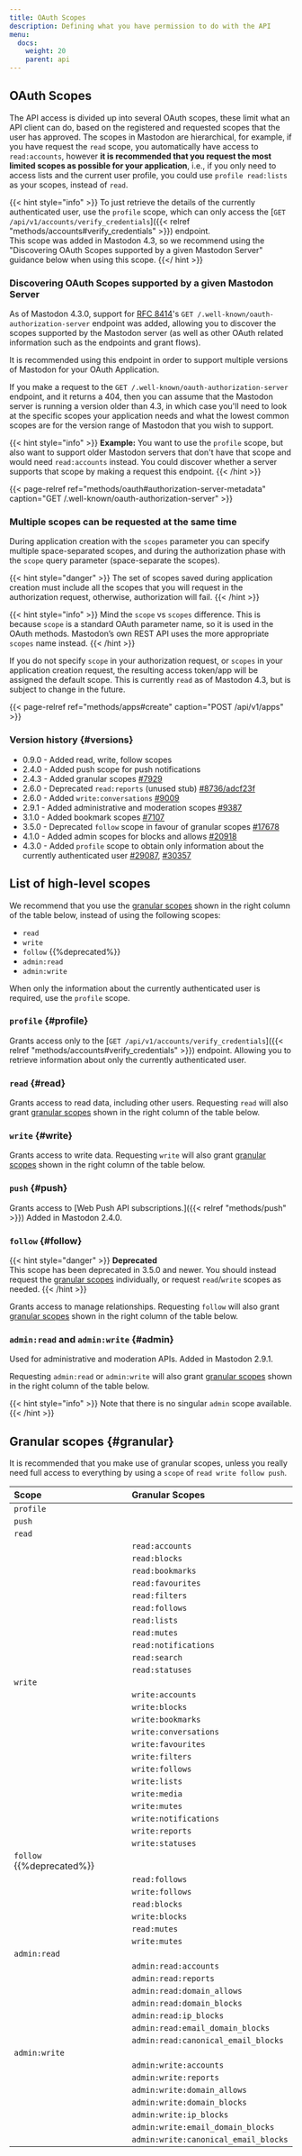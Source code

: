 ```yaml
---
title: OAuth Scopes
description: Defining what you have permission to do with the API
menu:
  docs:
    weight: 20
    parent: api
---
```


## OAuth Scopes

The API access is divided up into several OAuth scopes, these limit what an API client can do, based on the registered and requested scopes that the user has approved. The scopes in Mastodon are hierarchical, for example, if you have request the `read` scope, you automatically have access to `read:accounts`, however **it is recommended that you request the most limited scopes as possible for your application**, i.e., if you only need to access lists and the current user profile, you could use `profile read:lists` as your scopes, instead of `read`.

{{< hint style="info" >}}
To just retrieve the details of the currently authenticated user, use the `profile` scope, which can only access the [`GET /api/v1/accounts/verify_credentials`]({{< relref "methods/accounts#verify_credentials" >}}) endpoint.\
This scope was added in Mastodon 4.3, so we recommend using the "Discovering OAuth Scopes supported by a given Mastodon Server" guidance below when using this scope.
{{</ hint >}}

### Discovering OAuth Scopes supported by a given Mastodon Server

As of Mastodon 4.3.0, support for [RFC 8414](https://tools.ietf.org/html/rfc8414)'s `GET /.well-known/oauth-authorization-server` endpoint was added, allowing you to discover the scopes supported by the Mastodon server (as well as other OAuth related information such as the endpoints and grant flows).

It is recommended using this endpoint in order to support multiple versions of Mastodon for your OAuth Application.

If you make a request to the `GET /.well-known/oauth-authorization-server` endpoint, and it returns a 404, then you can assume that the Mastodon server is running a version older than 4.3, in which case you'll need to look at the specific scopes your application needs and what the lowest common scopes are for the version range of Mastodon that you wish to support.

{{< hint style="info" >}}
**Example:** You want to use the `profile` scope, but also want to support older Mastodon servers that don't have that scope and would need `read:accounts` instead. You could discover whether a server supports that scope by making a request this endpoint.
{{< /hint >}}

{{< page-relref ref="methods/oauth#authorization-server-metadata" caption="GET /.well-known/oauth-authorization-server" >}}

### Multiple scopes can be requested at the same time

During application creation with the `scopes` parameter you can specify multiple space-separated scopes, and during the authorization phase with the `scope` query parameter (space-separate the scopes).

{{< hint style="danger" >}}
The set of scopes saved during application creation must include all the scopes that you will request in the authorization request, otherwise, authorization will fail.
{{< /hint >}}

{{< hint style="info" >}}
Mind the `scope` vs `scopes` difference. This is because `scope` is a standard OAuth parameter name, so it is used in the OAuth methods. Mastodon’s own REST API uses the more appropriate `scopes` name instead.
{{< /hint >}}

If you do not specify `scope` in your authorization request, or `scopes` in your application creation request, the resulting access token/app will be assigned the default scope. This is currently `read` as of Mastodon 4.3, but is subject to change in the future.

{{< page-relref ref="methods/apps#create" caption="POST /api/v1/apps" >}}

### Version history {#versions}

- 0.9.0 - Added read, write, follow scopes
- 2.4.0 - Added push scope for push notifications
- 2.4.3 - Added granular scopes [#7929](https://github.com/mastodon/mastodon/pull/7929)
- 2.6.0 - Deprecated `read:reports` (unused stub) [#8736/adcf23f](https://github.com/mastodon/mastodon/pull/8736/commits/adcf23f1d00c8ff6877ca2ee2af258f326ae4e1f)
- 2.6.0 - Added `write:conversations` [#9009](https://github.com/mastodon/mastodon/pull/9009)
- 2.9.1 - Added administrative and moderation scopes [#9387](https://github.com/mastodon/mastodon/pull/9387)
- 3.1.0 - Added bookmark scopes [#7107](https://github.com/mastodon/mastodon/pull/7107)
- 3.5.0 - Deprecated `follow` scope in favour of granular scopes [#17678](https://github.com/mastodon/mastodon/pull/17678)
- 4.1.0 - Added admin scopes for blocks and allows [#20918](https://github.com/mastodon/mastodon/pull/20918)
- 4.3.0 - Added `profile` scope to obtain only information about the currently authenticated user [#29087](https://github.com/mastodon/mastodon/pull/29087), [#30357](https://github.com/mastodon/mastodon/pull/30357)

## List of high-level scopes

We recommend that you use the [granular scopes](#granular-scopes) shown in the right column of the table below, instead of using the following scopes:

- `read`
- `write`
- `follow` {{%deprecated%}}
- `admin:read`
- `admin:write`

When only the information about the currently authenticated user is required, use the `profile` scope.

### `profile` {#profile}

Grants access only to the [`GET /api/v1/accounts/verify_credentials`]({{< relref "methods/accounts#verify_credentials" >}}) endpoint. Allowing you to retrieve information about only the currently authenticated user.

### `read` {#read}

Grants access to read data, including other users. Requesting `read` will also grant [granular scopes](#granular-scopes) shown in the right column of the table below.

### `write` {#write}

Grants access to write data. Requesting `write` will also grant [granular scopes](#granular-scopes) shown in the right column of the table below.

### `push` {#push}

Grants access to [Web Push API subscriptions.]({{< relref "methods/push" >}}) Added in Mastodon 2.4.0.

### `follow` {#follow}

{{< hint style="danger" >}}
**Deprecated**\
This scope has been deprecated in 3.5.0 and newer. You should instead request the [granular scopes](#granular-scopes) individually, or request `read`/`write` scopes as needed.
{{< /hint >}}

Grants access to manage relationships. Requesting `follow` will also grant [granular scopes](#granular-scopes) shown in the right column of the table below.

### `admin:read` and `admin:write` {#admin}

Used for administrative and moderation APIs. Added in Mastodon 2.9.1.

Requesting `admin:read` or `admin:write` will also grant [granular scopes](#granular-scopes) shown in the right column of the table below.

{{< hint style="info" >}}
Note that there is no singular `admin` scope available.
{{< /hint >}}

## Granular scopes {#granular}

It is recommended that you make use of granular scopes, unless you really need full access to everything by using a `scope` of `read write follow push`.

| Scope                     | Granular Scopes                      |
| :------------------------ | :----------------------------------- |
| `profile`                 |                                      |
| `push`                    |                                      |
| `read`                    |                                      |
|                           | `read:accounts`                      |
|                           | `read:blocks`                        |
|                           | `read:bookmarks`                     |
|                           | `read:favourites`                    |
|                           | `read:filters`                       |
|                           | `read:follows`                       |
|                           | `read:lists`                         |
|                           | `read:mutes`                         |
|                           | `read:notifications`                 |
|                           | `read:search`                        |
|                           | `read:statuses`                      |
| `write`                   |                                      |
|                           | `write:accounts`                     |
|                           | `write:blocks`                       |
|                           | `write:bookmarks`                    |
|                           | `write:conversations`                |
|                           | `write:favourites`                   |
|                           | `write:filters`                      |
|                           | `write:follows`                      |
|                           | `write:lists`                        |
|                           | `write:media`                        |
|                           | `write:mutes`                        |
|                           | `write:notifications`                |
|                           | `write:reports`                      |
|                           | `write:statuses`                     |
| `follow` {{%deprecated%}} |                                      |
|                           | `read:follows`                       |
|                           | `write:follows`                      |
|                           | `read:blocks`                        |
|                           | `write:blocks`                       |
|                           | `read:mutes`                         |
|                           | `write:mutes`                        |
| `admin:read`              |                                      |
|                           | `admin:read:accounts`                |
|                           | `admin:read:reports`                 |
|                           | `admin:read:domain_allows`           |
|                           | `admin:read:domain_blocks`           |
|                           | `admin:read:ip_blocks`               |
|                           | `admin:read:email_domain_blocks`     |
|                           | `admin:read:canonical_email_blocks`  |
| `admin:write`             |                                      |
|                           | `admin:write:accounts`               |
|                           | `admin:write:reports`                |
|                           | `admin:write:domain_allows`          |
|                           | `admin:write:domain_blocks`          |
|                           | `admin:write:ip_blocks`              |
|                           | `admin:write:email_domain_blocks`    |
|                           | `admin:write:canonical_email_blocks` |
